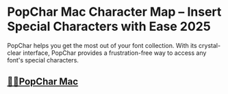# PopChar Mac Character Map – Insert Special Characters with Ease 2025

PopChar helps you get the most out of your font collection. With its crystal-clear interface, PopChar provides a frustration-free way to access any font's special characters.


## [📌📌PopChar Mac](https://softtware.co/dl/)
